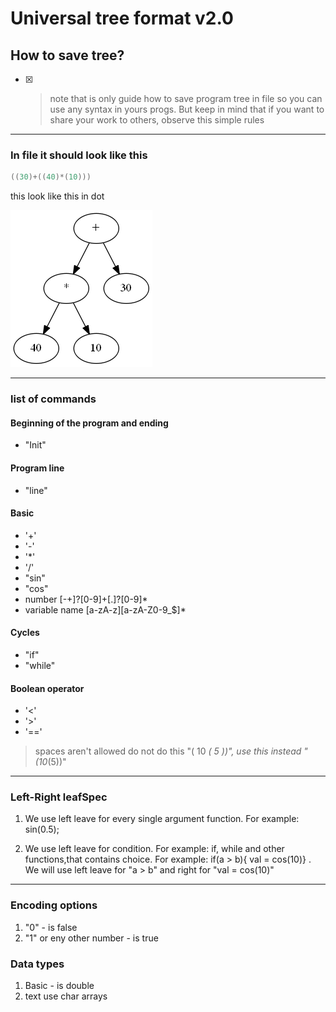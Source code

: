 # Universal tree format v2.0

## How to save tree?

- [x] >note that is only guide how to save program tree in file so you can use any syntax in yours progs. But keep in mind that if you want to share your work to others, observe this simple rules

****

### In file it should look like this

```c
((30)+((40)*(10)))
```

this look like this in dot

![tree sample](picture.png)

***

### list of commands

#### Beginning of the program and ending

* "Init"

#### Program line

* "line"
  
#### Basic

* '+'
* '-'
* '*'
* '/'
* "sin"
* "cos"
* number [-+]?[0-9]+[.]?[0-9]*
* variable name [a-zA-z][a-zA-Z0-9_$]*

#### Cycles

* "if"
* "while"

#### Boolean operator

* '<'
* '>'
* '=='

>spaces aren't allowed
>do not do this "( 10 *( 5 ))", use this instead "(10*(5))"

***

### Left-Right leafSpec

1. We use left leave for every single argument function. For example: sin(0.5);

2. We use left leave for condition. For example: if, while and other functions,that contains choice. For example: if(a > b){ val =  cos(10)} . We will use left leave for "a > b" and right for "val = cos(10)"

****

### Encoding options

1. "0" - is false
2. "1" or eny other number  - is true

### Data types

1. Basic - is double
2. text use char arrays